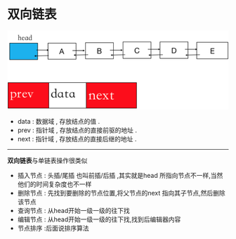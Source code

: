 # 双向链表

![](/assets/shuangxianglianbiao.png)

* data : 数据域 , 存放结点的值 . 
* prev : 指针域 , 存放结点的直接前驱的地址 . 
* next : 指针域 , 存放结点的直接后继的地址 . 

---

**双向链表**与单链表操作很类似

* 插入节点 : 头插/尾插 也叫前插/后插 ,其实就是head 所指向节点不一样,当然他们的时间复杂度也不一样
* 删除节点 : 先找到要删除的节点位置,将父节点的next 指向其子节点,然后删除该节点
* 查询节点 : 从head开始一级一级的往下找
* 编辑节点 : 从head开始一级一级的往下找,找到后编辑器内容
* 节点排序 :后面说排序算法

```

```



